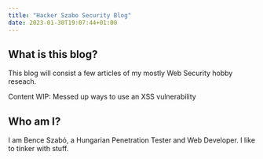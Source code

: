 ```yaml
---
title: "Hacker Szabo Security Blog"
date: 2023-01-30T19:07:44+01:00
---
```


## What is this blog?

This blog will consist a few articles of my mostly Web Security hobby reseach.

Content WIP: Messed up ways to use an XSS vulnerability

## Who am I?

I am Bence Szabó, a Hungarian Penetration Tester and Web Developer. I like to tinker with stuff.
